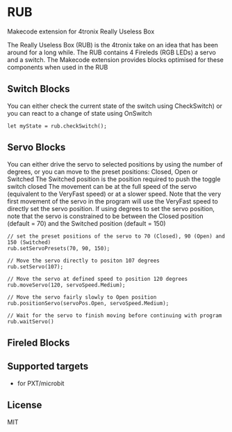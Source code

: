 # RUB
Makecode extension for 4tronix Really Useless Box

The Really Useless Box (RUB) is the 4tronix take on an idea that has been around for a long while. The RUB contains 4 Fireleds (RGB LEDs) a servo and a switch.
The Makecode extension provides blocks optimised for these components when used in the RUB

## Switch Blocks
You can either check the current state of the switch using CheckSwitch) or you can react to a change of state using OnSwitch<event>
```blocks
let myState = rub.checkSwitch();
```

## Servo Blocks
You can either drive the servo to selected positions by using the number of degrees, or you can move to the preset positions: Closed, Open or Switched
The Switched position is the position required to push the toggle switch closed
The movement can be at the full speed of the servo (equivalent to the VeryFast speed) or at a slower speed.
Note that the very first movement of the servo in the program will use the VeryFast speed to directly set the servo position.
If using degrees to set the servo position, note that the servo is constrained to be between the Closed position (default = 70) and the Switched position (default = 150)
```blocks
// set the preset positions of the servo to 70 (Closed), 90 (Open) and 150 (Switched)
rub.setServoPresets(70, 90, 150);

// Move the servo directly to positon 107 degrees
rub.setServo(107);

// Move the servo at defined speed to position 120 degrees
rub.moveServo(120, servoSpeed.Medium);

// Move the servo fairly slowly to Open position
rub.positionServo(servoPos.Open, servoSpeed.Medium);

// Wait for the servo to finish moving before continuing with program
rub.waitServo()
```

## Fireled Blocks



## Supported targets

* for PXT/microbit

## License

MIT

